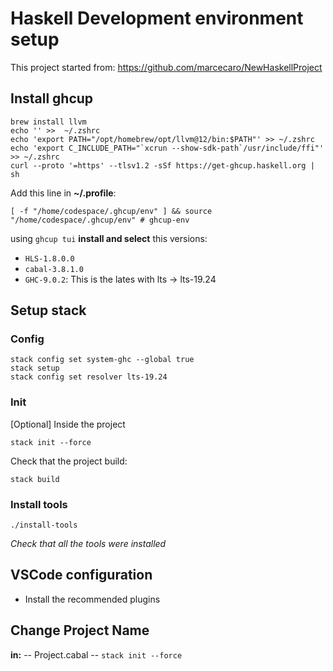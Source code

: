 # Haskell Development environment setup

This project started from: https://github.com/marcecaro/NewHaskellProject

## Install  ghcup

```shell
brew install llvm
echo '' >>  ~/.zshrc
echo 'export PATH="/opt/homebrew/opt/llvm@12/bin:$PATH"' >> ~/.zshrc
echo 'export C_INCLUDE_PATH="`xcrun --show-sdk-path`/usr/include/ffi"' >> ~/.zshrc
curl --proto '=https' --tlsv1.2 -sSf https://get-ghcup.haskell.org | sh
```

Add this line in **~/.profile**:

 ```shell
[ -f "/home/codespace/.ghcup/env" ] && source "/home/codespace/.ghcup/env" # ghcup-env
 ```

using `ghcup tui` **install and select** this versions:

- `HLS-1.8.0.0`
- `cabal-3.8.1.0`
- `GHC-9.0.2`: This is the lates with lts -> lts-19.24

## Setup stack

### Config
```shell 
stack config set system-ghc --global true
stack setup
stack config set resolver lts-19.24
```

### Init

[Optional] Inside the project

```shell
stack init --force
```
Check that the project build: 


```shell
stack build
```


### Install tools

```shell
./install-tools
```

*Check that all the tools were installed*

## VSCode configuration

- Install the recommended plugins


## Change Project Name

**in:**
-- Project.cabal
-- `stack init --force`
